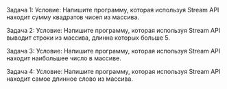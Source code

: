 Задача 1: Условие: Напишите программу, которая используя Stream API находит сумму квадратов чисел из массива.

Задача 2: Условие: Напишите программу, которая используя Stream API выводит строки из массива, длинна которых больше 5.

Задача 3: Условие: Напишите программу, которая используя Stream API находит наибольшее число в массиве.

Задача 4: Условие: Напишите программу, которая используя Stream API находит самое длинное слово из массива.